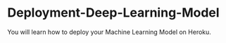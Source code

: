 # Deployment-Deep-Learning-Model
You will learn how to deploy your Machine Learning Model on Heroku.
